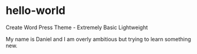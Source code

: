 # hello-world
Create Word Press Theme - Extremely Basic Lightweight

My name is Daniel and I am overly ambitious but trying to learn something new.
